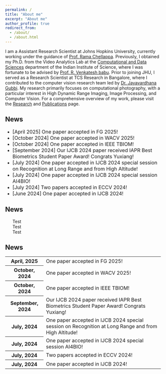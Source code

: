 ```yaml
---
permalink: /
title: "About me"
excerpt: "About me"
author_profile: true
redirect_from: 
  - /about/
  - /about.html
---
```


I am a Assistant Research Scientist at Johns Hopkins University, currently working under the guidance of [Prof. Rama Chellappa](https://engineering.jhu.edu/ece/faculty/rama-chellappa/). Previously, I obtained my Ph.D. from the Video Analytics Lab at the [Computational and Data Sciences](http://cds.iisc.ac.in/) department of the Indian Institute of Science, where I was fortunate to be advised by [Prof. R. Venkatesh babu](http://cds.iisc.ac.in/faculty/venky/). Prior to joining JHU, I served as a Research Scientist at TCS Research in Bangalore, where I contributed to the computer vision research team led by [Dr. Jayavardhana Gubbi](https://scholar.google.com.au/citations?user=Ec2g4ewAAAAJ&hl=en). My research primarily focuses on computational photography, with a particular interest in High Dynamic Range Imaging, Image Processing, and Computer Vision. For a comprehensive overview of my work, please visit the [Research](portfolio/) and [Publications](publications/) page.

## News
* <font size = "3"> [April 2025] One paper accepted in FG 2025! </font>
* <font size = "3"> [October 2024] One paper accepted in WACV 2025! </font>
* <font size = "3"> [October 2024] One paper accepted in IEEE TBIOM! </font>
* <font size = "3"> [September 2024] Our IJCB 2024 paper received IAPR Best Biometrics Student Paper Award! Congrats Yuxiang! </font>
* <font size = "3"> [July 2024] One paper accepted in IJCB 2024 special session on Recognition at Long Range and from High Altitude! </font>
* <font size = "3"> [July 2024] One paper accepted in IJCB 2024 special session AI4BIO! </font>
* <font size = "3"> [July 2024] Two papers accepted in ECCV 2024! </font>
* <font size = "3"> [June 2024] One paper accepted in IJCB 2024! </font>

## News

<div class="news-box">
<ul style="list-style-type:none;">
  <li>Test</li>
  <li>Test</li>
  <li>Test</li>
</ul> 
</div>

<div class="news">
  <h2>News</h2>
  <div class="table-responsive" style="max-height: 18vw">
      <table class="table table-sm table-borderless">          
        <tbody>
          <tr> <th scope="row">April, 2025</th><td>One paper accepted in FG 2025!</td></tr>      
          <tr> <th scope="row">October, 2024</th><td>One paper accepted in WACV 2025!</td></tr>    
          <tr> <th scope="row">October, 2024</th><td>One paper accepted in IEEE TBIOM!</td></tr>    
          <tr> <th scope="row">September, 2024</th><td>Our IJCB 2024 paper received IAPR Best Biometrics Student Paper Award! Congrats Yuxiang!</td></tr>    
          <tr> <th scope="row">July, 2024</th><td>One paper accepted in IJCB 2024 special session on Recognition at Long Range and from High Altitude!</td></tr>    
          <tr> <th scope="row">July, 2024</th><td>One paper accepted in IJCB 2024 special session AI4BIO!</td></tr>    
          <tr> <th scope="row">July, 2024</th><td>Two papers accepted in ECCV 2024!</td></tr>    
          <tr> <th scope="row">July, 2024</th><td>One paper accepted in IJCB 2024!</td></tr>    
        </tbody></table>
      </div> 
  </div>

<!-- This is a comment 
[comment]: # * <font size = "3"> [October 2022] One paper accepted in ICVGIP 2022! </font> [April 2025] One paper accepted in FG 2025!
[comment]: # * <font size = "3"> [July 2022] Joined JHU as Postdoc. </font>
[comment]: # * <font size = "3"> [May 2022] Delivered guest lecture at IIT Jammu. </font>
[comment]: # * <font size = "3"> [April 2022] Delivered lecture at NIT Patna. </font>
[comment]: # * <font size = "3"> [April 2022] Two papers were accepted in IGARSS 2022!! </font>
-->
